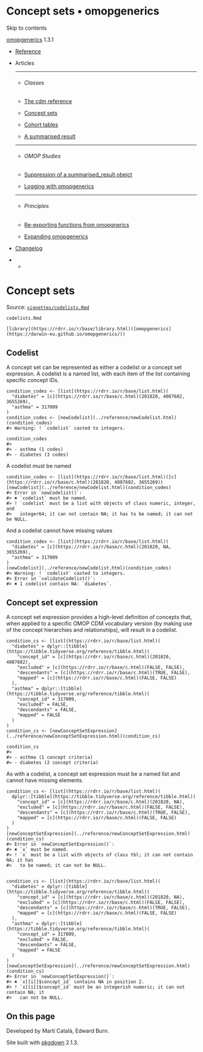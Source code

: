 # Concept sets • omopgenerics

Skip to contents

[omopgenerics](../index.html) 1.3.1

  * [Reference](../reference/index.html)
  * Articles
    * * * *

    * ###### Classes

    * [The cdm reference](../articles/cdm_reference.html)
    * [Concept sets](../articles/codelists.html)
    * [Cohort tables](../articles/cohorts.html)
    * [A summarised result](../articles/summarised_result.html)
    * * * *

    * ###### OMOP Studies

    * [Suppression of a summarised_result obejct](../articles/suppression.html)
    * [Logging with omopgenerics](../articles/logging.html)
    * * * *

    * ###### Principles

    * [Re-exporting functions from omopgnerics](../articles/reexport.html)
    * [Expanding omopgenerics](../articles/expanding_omopgenerics.html)
  * [Changelog](../news/index.html)


  *   * [](https://github.com/darwin-eu/omopgenerics/)



# Concept sets

Source: [`vignettes/codelists.Rmd`](https://github.com/darwin-eu/omopgenerics/blob/v1.3.1/vignettes/codelists.Rmd)

`codelists.Rmd`
    
    
    [library](https://rdrr.io/r/base/library.html)([omopgenerics](https://darwin-eu.github.io/omopgenerics/))

## Codelist

A concept set can be represented as either a codelist or a concept set expression. A codelist is a named list, with each item of the list containing specific concept IDs.
    
    
    condition_codes <- [list](https://rdrr.io/r/base/list.html)(
      "diabetes" = [c](https://rdrr.io/r/base/c.html)(201820, 4087682, 3655269),
      "asthma" = 317009
    )
    condition_codes <- [newCodelist](../reference/newCodelist.html)(condition_codes)
    #> Warning: ! `codelist` casted to integers.
    
    condition_codes
    #> 
    #> - asthma (1 codes)
    #> - diabetes (3 codes)

A codelist must be named
    
    
    condition_codes <- [list](https://rdrr.io/r/base/list.html)([c](https://rdrr.io/r/base/c.html)(201820, 4087682, 3655269))
    [newCodelist](../reference/newCodelist.html)(condition_codes)
    #> Error in `newCodelist()`:
    #> ✖ `codelist` must be named.
    #> ! `codelist` must be a list with objects of class numeric, integer, and
    #>   integer64; it can not contain NA; it has to be named; it can not be NULL.

And a codelist cannot have missing values
    
    
    condition_codes <- [list](https://rdrr.io/r/base/list.html)(
      "diabetes" = [c](https://rdrr.io/r/base/c.html)(201820, NA, 3655269),
      "asthma" = 317009
    )
    [newCodelist](../reference/newCodelist.html)(condition_codes)
    #> Warning: ! `codelist` casted to integers.
    #> Error in `validateCodelist()`:
    #> ✖ 1 codelist contain NA: `diabetes`.

## Concept set expression

A concept set expression provides a high-level definition of concepts that, when applied to a specific OMOP CDM vocabulary version (by making use of the concept hierarchies and relationships), will result in a codelist.
    
    
    condition_cs <- [list](https://rdrr.io/r/base/list.html)(
      "diabetes" = dplyr::[tibble](https://tibble.tidyverse.org/reference/tibble.html)(
        "concept_id" = [c](https://rdrr.io/r/base/c.html)(201820, 4087682),
        "excluded" = [c](https://rdrr.io/r/base/c.html)(FALSE, FALSE),
        "descendants" = [c](https://rdrr.io/r/base/c.html)(TRUE, FALSE),
        "mapped" = [c](https://rdrr.io/r/base/c.html)(FALSE, FALSE)
      ),
      "asthma" = dplyr::[tibble](https://tibble.tidyverse.org/reference/tibble.html)(
        "concept_id" = 317009,
        "excluded" = FALSE,
        "descendants" = FALSE,
        "mapped" = FALSE
      )
    )
    condition_cs <- [newConceptSetExpression](../reference/newConceptSetExpression.html)(condition_cs)
    
    condition_cs
    #> 
    #> - asthma (1 concept criteria)
    #> - diabetes (2 concept criteria)

As with a codelist, a concept set expression must be a named list and cannot have missing elements.
    
    
    condition_cs <- [list](https://rdrr.io/r/base/list.html)(
      dplyr::[tibble](https://tibble.tidyverse.org/reference/tibble.html)(
        "concept_id" = [c](https://rdrr.io/r/base/c.html)(201820, NA),
        "excluded" = [c](https://rdrr.io/r/base/c.html)(FALSE, FALSE),
        "descendants" = [c](https://rdrr.io/r/base/c.html)(TRUE, FALSE),
        "mapped" = [c](https://rdrr.io/r/base/c.html)(FALSE, FALSE)
      )
    )
    [newConceptSetExpression](../reference/newConceptSetExpression.html)(condition_cs)
    #> Error in `newConceptSetExpression()`:
    #> ✖ `x` must be named.
    #> ! `x` must be a list with objects of class tbl; it can not contain NA; it has
    #>   to be named; it can not be NULL.
    
    
    condition_cs <- [list](https://rdrr.io/r/base/list.html)(
      "diabetes" = dplyr::[tibble](https://tibble.tidyverse.org/reference/tibble.html)(
        "concept_id" = [c](https://rdrr.io/r/base/c.html)(201820, NA),
        "excluded" = [c](https://rdrr.io/r/base/c.html)(FALSE, FALSE),
        "descendants" = [c](https://rdrr.io/r/base/c.html)(TRUE, FALSE),
        "mapped" = [c](https://rdrr.io/r/base/c.html)(FALSE, FALSE)
      ),
      "asthma" = dplyr::[tibble](https://tibble.tidyverse.org/reference/tibble.html)(
        "concept_id" = 317009,
        "excluded" = FALSE,
        "descendants" = FALSE,
        "mapped" = FALSE
      )
    )
    [newConceptSetExpression](../reference/newConceptSetExpression.html)(condition_cs)
    #> Error in `newConceptSetExpression()`:
    #> ✖ `x[[i]]$concept_id` contains NA in position 2.
    #> ! `x[[i]]$concept_id` must be an integerish numeric; it can not contain NA; it
    #>   can not be NULL.

## On this page

Developed by Martí Català, Edward Burn.

Site built with [pkgdown](https://pkgdown.r-lib.org/) 2.1.3.
